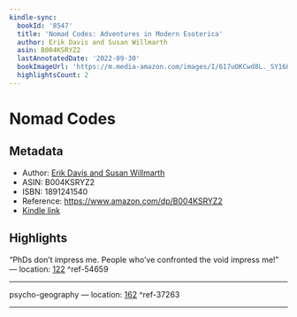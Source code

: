 ```yaml
---
kindle-sync:
  bookId: '8547'
  title: 'Nomad Codes: Adventures in Modern Esoterica'
  author: Erik Davis and Susan Willmarth
  asin: B004KSRYZ2
  lastAnnotatedDate: '2022-09-30'
  bookImageUrl: 'https://m.media-amazon.com/images/I/617uOKCwd8L._SY160.jpg'
  highlightsCount: 2
---
```

# Nomad Codes
## Metadata
* Author: [Erik Davis and Susan Willmarth](https://www.amazon.com/Erik-Davis/e/B001H6MRS4/ref=dp_byline_cont_ebooks_1)
* ASIN: B004KSRYZ2
* ISBN: 1891241540
* Reference: https://www.amazon.com/dp/B004KSRYZ2
* [Kindle link](kindle://book?action=open&asin=B004KSRYZ2)

## Highlights
“PhDs don’t impress me. People who’ve confronted the void impress me!” — location: [122](kindle://book?action=open&asin=B004KSRYZ2&location=122) ^ref-54659

---
psycho-geography — location: [162](kindle://book?action=open&asin=B004KSRYZ2&location=162) ^ref-37263

---
